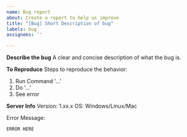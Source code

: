 ```yaml
---
name: Bug report
about: Create a report to help us improve
title: "[Bug] Short Description of bug"
labels: bug
assignees: ''

---
```


**Describe the bug**
A clear and concise description of what the bug is.

**To Reproduce**
Steps to reproduce the behavior:
1. Run Command '...'
2. Do '...'
4. See error

**Server Info**
Version: 1.xx.x
OS: Windows/Linux/Mac

Error Message:
```
ERROR HERE
```
